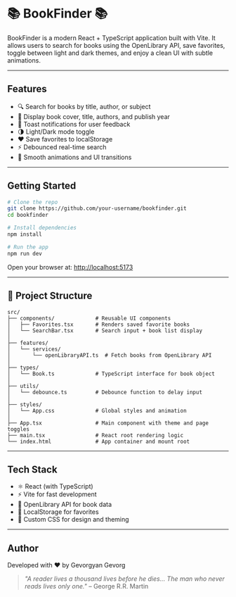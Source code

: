 # 📚 BookFinder 📚

BookFinder is a modern React + TypeScript application built with Vite. It allows users to search for books using the OpenLibrary API, save favorites, toggle between light and dark themes, and enjoy a clean UI with subtle animations.

---

##  Features

- 🔍 Search for books by title, author, or subject
- 📖 Display book cover, title, authors, and publish year
- 💬 Toast notifications for user feedback
- 🌗 Light/Dark mode toggle
- ❤️ Save favorites to localStorage
- ⚡ Debounced real-time search
- 🎨 Smooth animations and UI transitions

---

##  Getting Started

```bash
# Clone the repo
git clone https://github.com/your-username/bookfinder.git
cd bookfinder

# Install dependencies
npm install

# Run the app
npm run dev
```

Open your browser at: [http://localhost:5173](http://localhost:5173)

---

## 📁 Project Structure

```
src/
├── components/             # Reusable UI components
│   ├── Favorites.tsx       # Renders saved favorite books
│   └── SearchBar.tsx       # Search input + book list display
│
├── features/
│   └── services/
│       └── openLibraryAPI.ts  # Fetch books from OpenLibrary API
│
├── types/
│   └── Book.ts             # TypeScript interface for book object
│
├── utils/
│   └── debounce.ts         # Debounce function to delay input
│
├── styles/
│   └── App.css             # Global styles and animation
│
├── App.tsx                 # Main component with theme and page toggles
├── main.tsx                # React root rendering logic
└── index.html              # App container and mount root
```

---

##  Tech Stack

- ⚛️ React (with TypeScript)
- ⚡ Vite for fast development
- 🧠 OpenLibrary API for book data
- 💾 LocalStorage for favorites
- 🎨 Custom CSS for design and theming

---

##  Author

Developed with ❤️ by Gevorgyan Gevorg

> *"A reader lives a thousand lives before he dies... The man who never reads lives only one."* – George R.R. Martin

